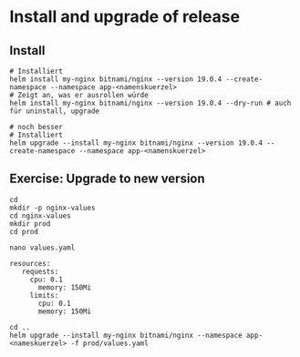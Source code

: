 #  Install and upgrade of release 

## Install 

```
# Installiert 
helm install my-nginx bitnami/nginx --version 19.0.4 --create-namespace --namespace app-<namenskuerzel>
# Zeigt an, was er ausrollen würde 
helm install my-nginx bitnami/nginx --version 19.0.4 --dry-run # auch für uninstall, upgrade 
```

```
# noch besser
# Installiert 
helm upgrade --install my-nginx bitnami/nginx --version 19.0.4 --create-namespace --namespace app-<namenskuerzel>
```


## Exercise: Upgrade to new version 

```
cd 
mkdir -p nginx-values 
cd nginx-values
mkdir prod
cd prod
```

```
nano values.yaml
```

```
resources:
   requests:
     cpu: 0.1
       memory: 150Mi
     limits:
       cpu: 0.1
       memory: 150Mi
```

```
cd ..
helm upgrade --install my-nginx bitnami/nginx --namespace app-<nameskuerzel> -f prod/values.yaml  
```
